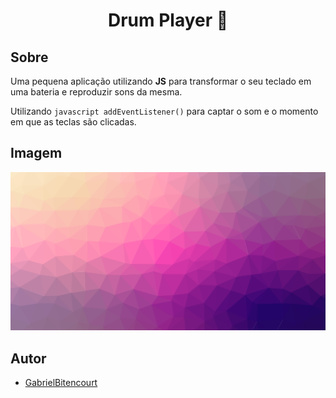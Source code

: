 <h1 align="center">Drum Player 🥁</h1>

## Sobre
Uma pequena aplicação utilizando **JS** para transformar o seu teclado em uma bateria e reproduzir sons da mesma.

Utilizando `javascript addEventListener()` para captar o som e o momento em que as teclas são clicadas.

## Imagem
<img src="img/cool-background.png" />

## Autor
- [GabrielBitencourt](https://www.linkedin.com/in/gabrielbittencourtpenteado/)